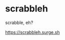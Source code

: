 # scrabbleh

scrabble, eh?

https://scrabbleh.surge.sh

<!-- ## firebase emulators setup

https://github.com/hchiam/learning-firebase-local-emulator

```sh
curl -sL firebase.tools | bash
# firebase logout
# firebase login
firebase init # I personally chose the firestore and emulators option, and connected to an existing project

# you might have to
firebase login --reauth
```

```sh
firebase emulators:start
```

http://localhost:4000/firestore

http://127.0.0.1:8000/ -->
